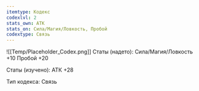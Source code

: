 ```yaml
---
itemtype: Кодекс
codexlvl: 2
stats_own: АТК
stats_on: Сила/Магия/Ловкость, Пробой
codextype: Связь
---
```

![[Temp/Placeholder_Codex.png]]
Статы (надето):
Сила/Магия/Ловкость +10
Пробой +20

Статы (изучено):
АТК +28

Тип кодекса: Связь
